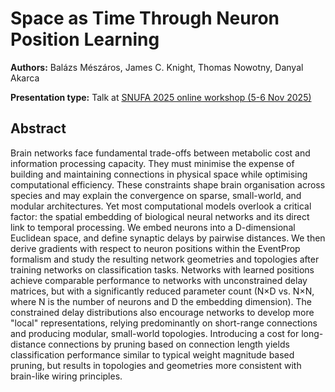 # Space as Time Through Neuron Position Learning

**Authors:** Balázs Mészáros, James C. Knight, Thomas Nowotny, Danyal Akarca
                           


**Presentation type:** Talk at [SNUFA 2025 online workshop (5-6 Nov 2025)](https://snufa.net/2025)

## Abstract

Brain networks face fundamental trade-offs between metabolic cost and information processing capacity. They must minimise the expense of building and maintaining connections in physical space while optimising computational efficiency. These constraints shape brain organisation across species and may explain the convergence on sparse, small-world, and modular architectures. Yet most computational models overlook a critical factor: the spatial embedding of biological neural networks and its direct link to temporal processing.
We embed neurons into a D-dimensional Euclidean space, and define synaptic delays by pairwise distances. We then derive gradients with respect to neuron positions within the EventProp formalism and study the resulting network geometries and topologies after training networks on classification tasks. Networks with learned positions achieve comparable performance to networks with unconstrained delay matrices, but with a significantly reduced parameter count (N×D vs. N×N, where N is the number of neurons and D the embedding dimension). The constrained delay distributions also encourage networks to develop more "local" representations, relying predominantly on short-range connections and producing modular, small-world topologies. Introducing a cost for long-distance connections by pruning based on connection length yields classification performance similar to typical weight magnitude based pruning, but results in topologies and geometries more consistent with brain-like wiring principles.